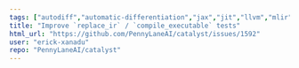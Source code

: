 ```yaml
---
tags: ["autodiff","automatic-differentiation","jax","jit","llvm","mlir","pennylane","python","qir","quantum","quantum-compiler","quantum-computing"]
title: "Improve `replace_ir` / `compile_executable` tests"
html_url: "https://github.com/PennyLaneAI/catalyst/issues/1592"
user: "erick-xanadu"
repo: "PennyLaneAI/catalyst"
---
```


